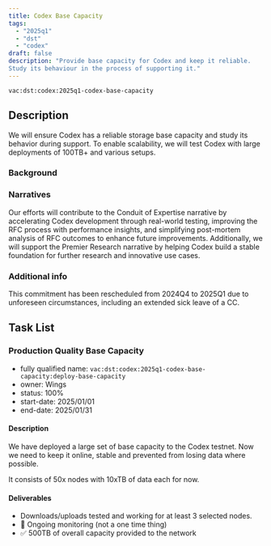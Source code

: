 ```yaml
---
title: Codex Base Capacity
tags:
  - "2025q1"
  - "dst"
  - "codex"
draft: false
description: "Provide base capacity for Codex and keep it reliable.
Study its behaviour in the process of supporting it."
---
```


`vac:dst:codex:2025q1-codex-base-capacity`


## Description

We will ensure Codex
has a reliable storage base capacity
and study its behavior during support.
To enable scalability,
we will test Codex with large deployments
of 100TB+ and various setups.


### Background


### Narratives

Our efforts will contribute
to the Conduit of Expertise narrative
by accelerating Codex development
through real-world testing,
improving the RFC process
with performance insights,
and simplifying post-mortem analysis
of RFC outcomes to enhance future improvements.
Additionally, 
we will support the Premier Research narrative
by helping Codex build 
a stable foundation
for further research 
and innovative use cases.

### Additional info

This commitment has been rescheduled
from 2024Q4 to 2025Q1
due to unforeseen circumstances, 
including an extended sick leave of a CC.


## Task List

### Production Quality Base Capacity

* fully qualified name: `vac:dst:codex:2025q1-codex-base-capacity:deploy-base-capacity`
* owner: Wings
* status: 100%
* start-date: 2025/01/01
* end-date: 2025/01/31

#### Description

We have deployed
a large set of base capacity
to the Codex testnet.
Now we need to keep it online,
stable and prevented from losing data where possible.

It consists of 50x nodes
with 10xTB of data each for now.

#### Deliverables

<!--
* Helm chart adapted to Vaclab and used to deploy the nodes.
* 50x nodes running and adopted into the testnet.
-->
* Downloads/uploads tested and working for at least 3 selected nodes.
* 🚧 Ongoing monitoring (not a one time thing)
* ✅ 500TB of overall capacity provided to the network
